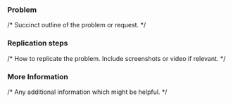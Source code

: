 ### Problem

/* Succinct outline of the problem or request. */

### Replication steps

/* How to replicate the problem. Include screenshots or video if relevant. */

### More Information

/* Any additional information which might be helpful. */

